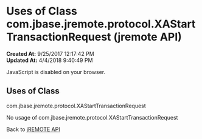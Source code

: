 # Uses of Class com.jbase.jremote.protocol.XAStartTransactionRequest (jremote API)

**Created At:** 9/25/2017 12:17:42 PM  
**Updated At:** 4/4/2018 9:40:49 PM  

<script type="text/javascript"><!--
    try {
        if (location.href.indexOf('is-external=true') == -1) {
            parent.document.title="Uses of Class com.jbase.jremote.protocol.XAStartTransactionRequest (jremote   API)";
        }
    }
    catch(err) {
    }
//--></script><noscript><div>JavaScript is disabled on your browser.</div></noscript><!-- ========= START OF TOP NAVBAR ======= -->
<!--   -->

<script type="text/javascript"><!--
  allClassesLink = document.getElementById("allclasses_navbar_top");
  if(window==top) {
    allClassesLink.style.display = "block";
  }
  else {
    allClassesLink.style.display = "none";
  }
  //--></script>
<!--   -->
<!-- ========= END OF TOP NAVBAR ========= -->
## Uses of Class
com.jbase.jremote.protocol.XAStartTransactionRequest

No usage of com.jbase.jremote.protocol.XAStartTransactionRequest



Back to [jREMOTE API](com_jbase_jremote_package-summary)
<!-- ======= START OF BOTTOM NAVBAR ====== -->
<!--   -->
